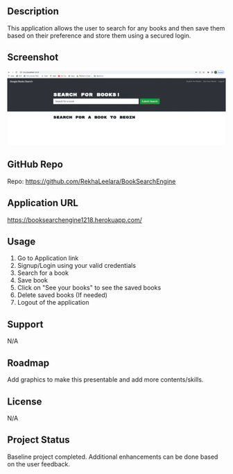 
## Description

This application allows the user to search for any books and then save them based on their preference and store them using a secured login.

## Screenshot
![testing](./client/public/BookSearchEngine.png)


## GitHub Repo

Repo: https://github.com/RekhaLeelara/BookSearchEngine

## Application URL

https://booksearchengine1218.herokuapp.com/

## Usage

1. Go to Application link
2. Signup/Login using your valid credentials
3. Search for a book
4. Save book 
5. Click on "See your books" to see the saved books
6. Delete saved books (If needed)
7. Logout of the application


## Support

N/A

## Roadmap

Add graphics to make this presentable and add more contents/skills.

## License

N/A

## Project Status

Baseline project completed. Additional enhancements can be done based on the user feedback.
